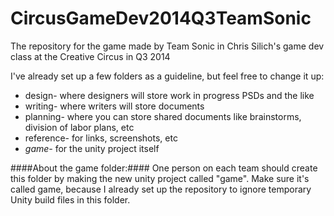 CircusGameDev2014Q3TeamSonic
============================

The repository for the game made by Team Sonic in Chris Silich's game dev class at the Creative Circus in Q3 2014


I've already set up a few folders as a guideline, but feel free to change it up:
* design- where designers will store work in progress PSDs and the like
* writing- where writers will store documents
* planning- where you can store shared documents like brainstorms, division of labor plans, etc
* reference- for links, screenshots, etc
* *game-* for the unity project itself


####About the game folder:####
One person on each team should create this folder by making the new unity project called "game". Make sure it's called game, because I already set up the repository to ignore temporary Unity build files in this folder.
